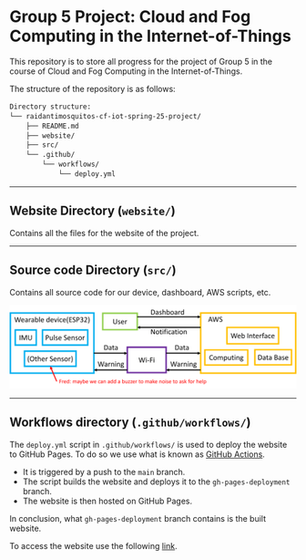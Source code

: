 # **Group 5 Project**: Cloud and Fog Computing in the Internet-of-Things

This repository is to store all progress for the project of Group 5 in the course of Cloud and Fog Computing in the Internet-of-Things.

The structure of the repository is as follows:

```bash
Directory structure:
└── raidantimosquitos-cf-iot-spring-25-project/
    ├── README.md
    ├── website/
    ├── src/
    └── .github/
        └── workflows/
            └── deploy.yml
```

---

## Website Directory (`website/`)

Contains all the files for the website of the project.

---

## Source code Directory (`src/`)

Contains all source code for our device, dashboard, AWS scripts, etc.

![System Architecture](images/wearable-device-architecture-diagram.png)

---

## Workflows directory (`.github/workflows/`)

The `deploy.yml` script in `.github/workflows/` is used to deploy the website to GitHub Pages. To do so we use what is known as [GitHub Actions](https://github.com/features/actions).

- It is triggered by a push to the `main` branch.
- The script builds the website and deploys it to the `gh-pages-deployment` branch.
- The website is then hosted on GitHub Pages.

In conclusion, what `gh-pages-deployment` branch contains is the built website.

To access the website use the following [link](https://raidantimosquitos.github.io/cf-iot-spring-25-project/).
